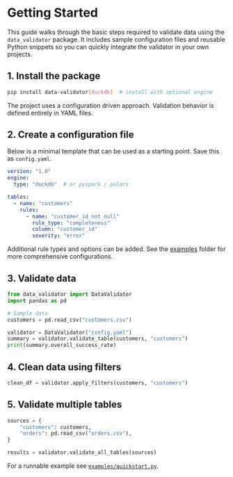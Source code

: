 # Getting Started

This guide walks through the basic steps required to validate data using the
`data_validator` package. It includes sample configuration files and reusable
Python snippets so you can quickly integrate the validator in your own
projects.

## 1. Install the package

```bash
pip install data-validator[duckdb]  # install with optional engine
```

The project uses a configuration driven approach. Validation behavior is
defined entirely in YAML files.

## 2. Create a configuration file

Below is a minimal template that can be used as a starting point. Save this as
`config.yaml`.

```yaml
version: "1.0"
engine:
  type: "duckdb"  # or pyspark / polars

tables:
  - name: "customers"
    rules:
      - name: "customer_id_not_null"
        rule_type: "completeness"
        column: "customer_id"
        severity: "error"
```

Additional rule types and options can be added. See the [examples](../examples)
folder for more comprehensive configurations.

## 3. Validate data

```python
from data_validator import DataValidator
import pandas as pd

# Sample data
customers = pd.read_csv("customers.csv")

validator = DataValidator("config.yaml")
summary = validator.validate_table(customers, "customers")
print(summary.overall_success_rate)
```

## 4. Clean data using filters

```python
clean_df = validator.apply_filters(customers, "customers")
```

## 5. Validate multiple tables

```python
sources = {
    "customers": customers,
    "orders": pd.read_csv("orders.csv"),
}

results = validator.validate_all_tables(sources)
```

For a runnable example see [`examples/quickstart.py`](../examples/quickstart.py).
